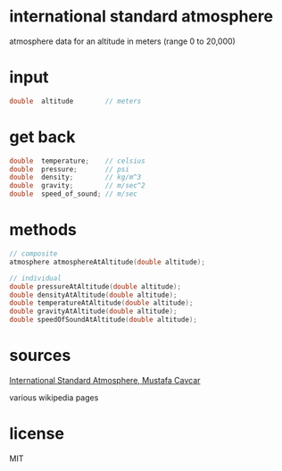 # international standard atmosphere

atmosphere data for an altitude in meters (range 0 to 20,000)

# input

```c
double  altitude        // meters
```

# get back

```c
double  temperature;    // celsius
double  pressure;       // psi
double  density;        // kg/m^3
double  gravity;        // m/sec^2
double  speed_of_sound; // m/sec
```

# methods

```c
// composite
atmosphere atmosphereAtAltitude(double altitude);

// individual
double pressureAtAltitude(double altitude);
double densityAtAltitude(double altitude);
double temperatureAtAltitude(double altitude);
double gravityAtAltitude(double altitude);
double speedOfSoundAtAltitude(double altitude);
```

# sources

[International Standard Atmosphere, Mustafa Cavcar](http://fisicaatmo.at.fcen.uba.ar/practicas/ISAweb.pdf)

various wikipedia pages

# license

MIT
